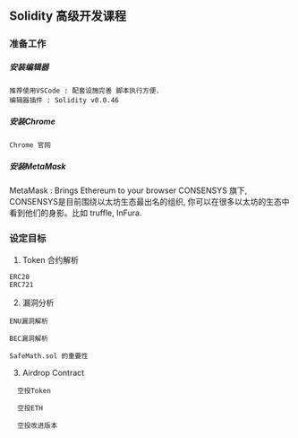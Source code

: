 ## Solidity 高级开发课程


### 准备工作

##### 安装编辑器

```
推荐使用VSCode : 配套设施完善 脚本执行方便.
编辑器插件 : Solidity v0.0.46
```

##### 安装Chrome

```
Chrome 官网
```

##### 安装MetaMask

MetaMask : Brings Ethereum to your browser
CONSENSYS 旗下, CONSENSYS是目前围绕以太坊生态最出名的组织, 你可以在很多以太坊的生态中看到他们的身影。比如 truffle, InFura.

### 设定目标

1. Token 合约解析
  ```
  ERC20
  ERC721
 ```
 2. 漏洞分析

```
ENU漏洞解析

BEC漏洞解析

SafeMath.sol 的重要性
```

3. Airdrop Contract
```
  空投Token
  
  空投ETH
  
  空投改进版本
```




